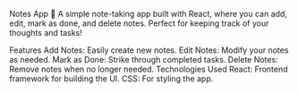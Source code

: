Notes App 📝
A simple note-taking app built with React, where you can add, edit, mark as done, and delete notes. Perfect for keeping track of your thoughts and tasks!

Features
Add Notes: Easily create new notes.
Edit Notes: Modify your notes as needed.
Mark as Done: Strike through completed tasks.
Delete Notes: Remove notes when no longer needed.
Technologies Used
React: Frontend framework for building the UI.
CSS: For styling the app.
